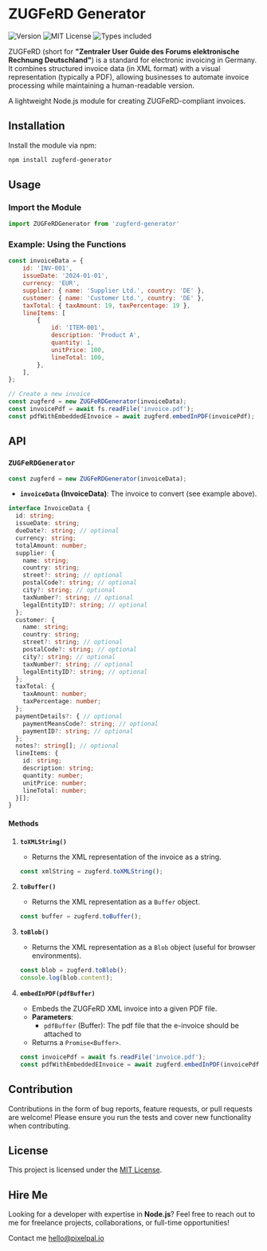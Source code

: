 # ZUGFeRD Generator

<div>
   <img src="https://badgen.now.sh/npm/v/zugferd-generator" alt="Version" />
   <img src="https://badgen.now.sh/npm/license/zugferd-generator" alt="MIT License" />
   <img src="https://badgen.now.sh/npm/types/zugferd-generator" alt="Types included" />
</div>

ZUGFeRD (short for **"Zentraler User Guide des Forums elektronische Rechnung Deutschland"**) is a standard for electronic invoicing in Germany. It combines structured invoice data (in XML format) with a visual representation (typically a PDF), allowing businesses to automate invoice processing while maintaining a human-readable version.

A lightweight Node.js module for creating ZUGFeRD-compliant invoices.

## Installation

Install the module via npm:

```bash
npm install zugferd-generator
```

## Usage

### Import the Module

```javascript
import ZUGFeRDGenerator from 'zugferd-generator'
```

### Example: Using the Functions

```javascript
const invoiceData = {
    id: 'INV-001',
    issueDate: '2024-01-01',
    currency: 'EUR',
    supplier: { name: 'Supplier Ltd.', country: 'DE' },
    customer: { name: 'Customer Ltd.', country: 'DE' },
    taxTotal: { taxAmount: 19, taxPercentage: 19 },
    lineItems: [
        {
            id: 'ITEM-001',
            description: 'Product A',
            quantity: 1,
            unitPrice: 100,
            lineTotal: 100,
        },
    ],
};

// Create a new invoice
const zugferd = new ZUGFeRDGenerator(invoiceData);
const invoicePdf = await fs.readFile('invoice.pdf');
const pdfWithEmbeddedEInvoice = await zugferd.embedInPDF(invoicePdf);
```

## API

### `ZUGFeRDGenerator`

```javascript
const zugferd = new ZUGFeRDGenerator(invoiceData);
```

- **`invoiceData` (InvoiceData)**: The invoice to convert (see example above).

```typescript
interface InvoiceData {
  id: string;
  issueDate: string;
  dueDate?: string; // optional
  currency: string;
  totalAmount: number;
  supplier: {
    name: string;
    country: string;
    street?: string; // optional
    postalCode?: string; // optional
    city?: string; // optional
    taxNumber?: string; // optional
    legalEntityID?: string; // optional
  };
  customer: {
    name: string;
    country: string;
    street?: string; // optional
    postalCode?: string; // optional
    city?: string; // optional
    taxNumber?: string; // optional
    legalEntityID?: string; // optional
  };
  taxTotal: {
    taxAmount: number;
    taxPercentage: number;
  };
  paymentDetails?: { // optional
    paymentMeansCode?: string; // optional
    paymentID?: string; // optional
  };
  notes?: string[]; // optional
  lineItems: {
    id: string;
    description: string;
    quantity: number;
    unitPrice: number;
    lineTotal: number;
  }[];
}
```


#### Methods

1. **`toXMLString()`**
    - Returns the XML representation of the invoice as a string.

   ```javascript
   const xmlString = zugferd.toXMLString();
   ```

2. **`toBuffer()`**
    - Returns the XML representation as a `Buffer` object.

   ```javascript
   const buffer = zugferd.toBuffer();
   ```

3. **`toBlob()`**
    - Returns the XML representation as a `Blob` object (useful for browser environments).

   ```javascript
   const blob = zugferd.toBlob();
   console.log(blob.content);
   ```

4. **`embedInPDF(pdfBuffer)`**
    - Embeds the ZUGFeRD XML invoice into a given PDF file.
    - **Parameters**:
        - `pdfBuffer` (Buffer): The pdf file that the e-invoice should be attached to
    - Returns a `Promise<Buffer>`.

   ```javascript
   const invoicePdf = await fs.readFile('invoice.pdf');
   const pdfWithEmbeddedEInvoice = await zugferd.embedInPDF(invoicePdf);
   ```

## Contribution

Contributions in the form of bug reports, feature requests, or pull requests are welcome! Please ensure you run the tests and cover new functionality when contributing.

## License

This project is licensed under the [MIT License](LICENSE).

## Hire Me

Looking for a developer with expertise in **Node.js**? Feel free to reach out to me for freelance projects, collaborations, or full-time opportunities!

Contact me [hello@pixelpal.io](mailto:hello@pixelpal.io)
